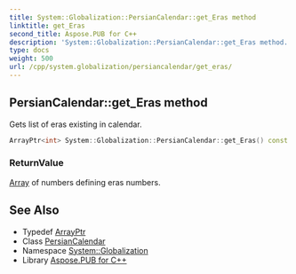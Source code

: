 ```yaml
---
title: System::Globalization::PersianCalendar::get_Eras method
linktitle: get_Eras
second_title: Aspose.PUB for C++
description: 'System::Globalization::PersianCalendar::get_Eras method. Gets list of eras existing in calendar in C++.'
type: docs
weight: 500
url: /cpp/system.globalization/persiancalendar/get_eras/
---
```

## PersianCalendar::get_Eras method


Gets list of eras existing in calendar.

```cpp
ArrayPtr<int> System::Globalization::PersianCalendar::get_Eras() const override
```


### ReturnValue

[Array](../../../system/array/) of numbers defining eras numbers.

## See Also

* Typedef [ArrayPtr](../../../system/arrayptr/)
* Class [PersianCalendar](../)
* Namespace [System::Globalization](../../)
* Library [Aspose.PUB for C++](../../../)
